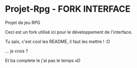 # Projet-Rpg - FORK INTERFACE 
Projet de jeu RPG 


Ceci est un fork utilisé ici pour le développement de l'interface.

Tu sais, c'est cool les README, il faut les mettre ! :O



... je crois ?

Et  ba complete le j'ai pas le temps xD
